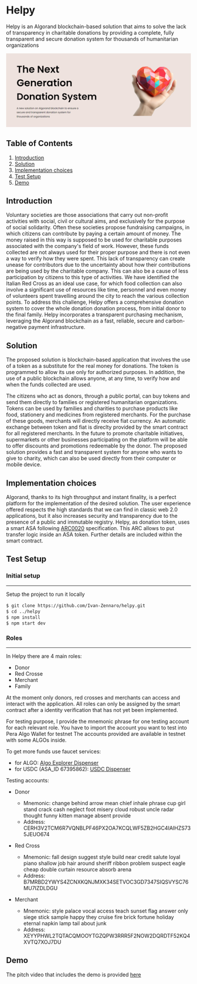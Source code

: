 # Helpy

Helpy is an Algorand blockchain-based solution that aims to solve the lack of transparency in charitable donations by providing a complete, fully transparent and secure donation system for thousands of humanitarian organizations

![Image text](/src/assets/hero_full.png)

## Table of Contents

1. [Introduction](#introduction)
2. [Solution](#solution)
3. [Implementation choices](#implementation-choices)
4. [Test Setup](#test-setup)
5. [Demo](#demo)

## Introduction


Voluntary societies are those associations that carry out non-profit activities with social, civil or cultural aims, and exclusively for the purpose of social solidarity. Often these societies propose fundraising campaigns, in which citizens can contribute by paying a certain amount of money. The money raised in this way is supposed to be used for charitable purposes associated with the company's field of work. However, these funds collected are not always used for their proper purpose and there is not even a way to verify how they were spent. This lack of transparency can create unease for contributors due to the uncertainty about how their contributions are being used by the charitable company. This can also be a cause of less participation by citizens to this type of activities. We have identified the Italian Red Cross as an ideal use case, for which food collection can also involve a significant use of resources like time, personnel and even money of volunteers spent travelling around the city to reach the various collection points.
To address this challenge, Helpy offers a comprehensive donation system to cover the whole donation donation process, from initial donor to the final family. Helpy incorporates a transparent purchasing mechanism, leveraging the Algorand blockchain as a fast, reliable, secure and carbon-negative payment infrastructure.

## Solution


The proposed solution is blockchain-based application that involves the use of a token as a substitute for the real money for donations. The token is programmed to allow its use only for authorized purposes. In addition, the use of a public blockchain allows anyone, at any time, to verify how and when the funds collected are used.

The citizens who act as donors, through a public portal, can buy tokens and send them directly to families or registered humanitarian organizations. Tokens can be used by families and charities to purchase products like food, stationery and medicines from registered merchants. For the purchase of these goods, merchants will directly receive fiat currency. An automatic exchange between token and fiat is direclty provided by the smart contract for all registered merchants. In the future to promote charitable initiatives, supermarkets or other businesses participating on the platform will be able to offer discounts and promotions redeemable by the donor. The proposed solution provides a fast and transparent system for anyone who wants to give to charity, which can also be used directly from their computer or mobile device.

## Implementation choices


Algorand, thanks to its high throughput and instant finality, is a perfect platform for the implementation of the desired solution. The user experience offered respects the high standards that we can find in classic web 2.0 applications, but it also increases security and transparency due to the presence of a public and immutable registry. Helpy, as donation token, uses a smart ASA following [ARC0020](https://github.com/algorandfoundation/ARCs/blob/main/ARCs/arc-0020.md) specification. This ARC allows to put transfer logic inside an ASA token. Further details are included within the smart contract.

## Test Setup

### Initial setup

---

Setup the project to run it locally

```
$ git clone https://github.com/Ivan-Zennaro/helpy.git
$ cd ../helpy
$ npm install
$ npm start dev
```

### Roles

---

In Helpy there are 4 main roles:

- Donor
- Red Crosse
- Merchant
- Family

At the moment only donors, red crosses and merchants can access and interact with the application. All roles can only be assigned by the smart contract after a identity verification that has not yet been implemented.

For testing purpose, I provide the mnemonic phrase for one testing account for each relevant role.
You have to import the account you want to test into Pera Algo Wallet for testnet
The accounts provided are available in testnet with some ALGOs inside.

To get more funds use faucet services:

- for ALGO: [Algo Explorer Dispenser](https://testnet.algoexplorer.io/dispenser)
- for USDC (ASA_ID 67395862): [USDC Dispenser](https://testnet.folks.finance/faucet)

Testing accounts:

- Donor

  - Mnemonic: change behind arrow mean chief inhale phrase cup girl stand crack cash neglect foot misery cloud robust uncle radar thought funny kitten manage absent provide
  - Address: CERH3V2TCM6R7VQNBLPF46PX2OA7KCQLWF5ZB2HGC4IAIHZS735JEUO674

- Red Cross

  - Mnemonic: fall design suggest style build near credit salute loyal piano shallow job hair around sheriff ribbon problem suspect eagle cheap double curtain resource absorb arena
  - Address: B7MRBD2YWYS4ZCNXKQNJMXK34SETVOC3GD7347SIQSVYSC76MU7IZDLDGU

- Merchant
  - Mnemonic: style palace vocal access teach sunset flag answer only siege stick sample happy they cruise fire brick fortune holiday eternal napkin lamp tail about junk
  - Address: XEYYPHWL2TQTACQMOOYTGZQPW3RRR5F2NOW2DQRDTF52KQ4XVTQ7XOJ7DU

## Demo

The pitch video that includes the demo is provided [here](https://www.youtube.com/watch?v=oJoQRzxthaA)




